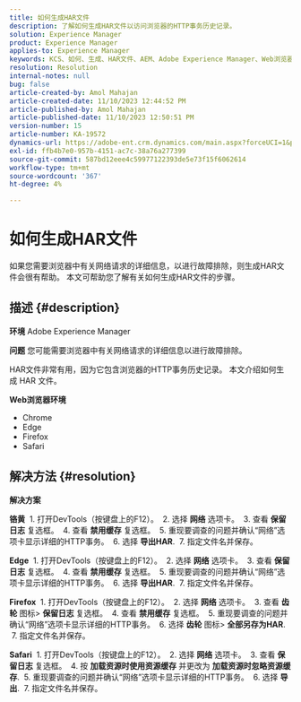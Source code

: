 ```yaml
---
title: 如何生成HAR文件
description: 了解如何生成HAR文件以访问浏览器的HTTP事务历史记录。
solution: Experience Manager
product: Experience Manager
applies-to: Experience Manager
keywords: KCS、如何、生成、HAR文件、AEM、Adobe Experience Manager、Web浏览器、Safari、Firefox、Edge、Chrome
resolution: Resolution
internal-notes: null
bug: false
article-created-by: Amol Mahajan
article-created-date: 11/10/2023 12:44:52 PM
article-published-by: Amol Mahajan
article-published-date: 11/10/2023 12:50:51 PM
version-number: 15
article-number: KA-19572
dynamics-url: https://adobe-ent.crm.dynamics.com/main.aspx?forceUCI=1&pagetype=entityrecord&etn=knowledgearticle&id=4a68cdea-c67f-ee11-8179-6045bd006b25
exl-id: ffb4b7e0-957b-4151-ac7c-38a76a277399
source-git-commit: 587bd12eee4c59977122393de5e73f15f6062614
workflow-type: tm+mt
source-wordcount: '367'
ht-degree: 4%

---
```


# 如何生成HAR文件


如果您需要浏览器中有关网络请求的详细信息，以进行故障排除，则生成HAR文件会很有帮助。 本文可帮助您了解有关如何生成HAR文件的步骤。

## 描述 {#description}


<b>环境</b>
Adobe Experience Manager

<b>问题</b>
您可能需要浏览器中有关网络请求的详细信息以进行故障排除。

HAR文件非常有用，因为它包含浏览器的HTTP事务历史记录。 本文介绍如何生成 HAR 文件。

<b>Web浏览器环境</b>

- Chrome
- Edge
- Firefox
- Safari



## 解决方法 {#resolution}


<b>解决方案</b>

<b>铬黄</b>
 1. 打开DevTools（按键盘上的F12）。
 2. 选择 <b>网络</b> 选项卡。
 3. 查看 <b>保留日志</b> 复选框。
 4. 查看 <b>禁用缓存</b> 复选框。
 5. 重现要调查的问题并确认“网络”选项卡显示详细的HTTP事务。
 6. 选择 <b>导出HAR</b>.
 7. 指定文件名并保存。

<b>Edge</b>
 1. 打开DevTools（按键盘上的F12）。
 2. 选择 <b>网络</b> 选项卡。
 3. 查看 <b>保留日志</b> 复选框。
 4. 查看 <b>禁用缓存</b> 复选框。
 5. 重现要调查的问题并确认“网络”选项卡显示详细的HTTP事务。
 6. 选择 <b>导出HAR</b>.
 7. 指定文件名并保存。

<b>Firefox</b>
 1. 打开DevTools（按键盘上的F12）。
 2. 选择 <b>网络</b> 选项卡。
 3. 查看 <b>齿轮</b> 图标> <b>保留日志</b> 复选框。
 4. 查看 <b>禁用缓存</b> 复选框。
 5. 重现要调查的问题并确认“网络”选项卡显示详细的HTTP事务。
 6. 选择 <b>齿轮</b> 图标> <b>全部另存为HAR</b>.
 7. 指定文件名并保存。

<b>Safari</b>
 1. 打开DevTools（按键盘上的F12）。
 2. 选择 <b>网络</b> 选项卡。
 3. 查看 <b>保留日志</b> 复选框。
 4. 按 <b>加载资源时使用资源缓存</b> 并更改为 <b>加载资源时忽略资源缓存</b>.
 5. 重现要调查的问题并确认“网络”选项卡显示详细的HTTP事务。
 6. 选择 <b>导出</b>.
 7. 指定文件名并保存。
